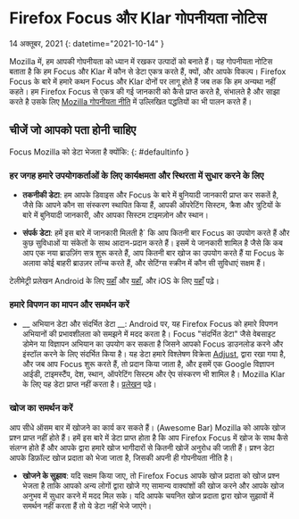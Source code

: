 ﻿# Firefox Focus और Klar गोपनीयता नोटिस

14 अक्तूबर, 2021
{: datetime="2021-10-14" }

Mozilla में, हम आपकी गोपनीयता को ध्यान में रखकर उत्पादों को बनाते हैं। यह गोपनीयता नोटिस बताता है कि हम Focus और Klar में कौन से डेटा एकत्र करते हैं, क्यों, और आपके विकल्प। Firefox Focus के बारे में हमारे कथन Focus और Klar दोनों पर लागू होते हैं जब तक कि हम अन्यथा नहीं कहते। हम Firefox Focus से एकत्र की गई जानकारी को कैसे प्राप्त करते है, संभालते है और साझा करते है उसके लिए [Mozilla गोपनीयता नीति](https://www.mozilla.org/privacy/) में उल्लिखित पद्धतियों का भी पालन करते हैं। 
 
## चीजें जो आपको पता होनी चाहिए

Focus Mozilla को डेटा भेजता है क्योंकि: 
{: #defaultinfo }

### हर जगह हमारे उपयोगकर्ताओं के लिए कार्यक्षमता और स्थिरता में सुधार करने के लिए 

* __तकनीकी डेटा__: हम आपके डिवाइस और Focus के बारे में बुनियादी जानकारी प्राप्त कर सकतें है, जैसे कि आपने कौन सा संस्करण स्थापित किया हैं, आपकी ऑपरेटिंग सिस्टम, क्रैश और त्रुटियों के बारे में बुनियादी जानकारी, और आपका सिस्टम टाइमज़ोन और स्थान।

* __संपर्क डेटा__: हमें इस बारे में जानकारी मिलती है` कि आप कितनी बार Focus का उपयोग करते हैं और कुछ सुविधाओं या संकेतों के साथ आदान-प्रदान करते हैं। इसमें ये जानकारी शामिल है जैसे कि कब आप एक नया ब्राउज़िंग सत्र शुरू करते हैं, आप कितनी बार खोज का उपयोग करते हैं या Focus के अलावा कोई बाहरी ब्राउज़र लॉन्च करते हैं, और सेटिंग्स स्क्रीन में कौन सी सुविधाएं सक्षम हैं।

टेलीमेट्री प्रलेखन Android के लिए [यहाँ](https://github.com/mozilla-mobile/focus-android/blob/main/docs/Telemetry.md) और [यहाँ](https://dictionary.telemetry.mozilla.org/apps/focus_android), और iOS के लिए [यहाँ](https://dictionary.telemetry.mozilla.org/apps/focus_ios) पढ़े। 

### हमारे विपणन का मापन और समर्थन करें

* __ अभियान डेटा और संदर्भित डेटा __: Android पर, यह Firefox Focus को हमारे विपणन अभियानों की प्रभावशीलता को समझने में मदद करता है। Focus "संदर्भित डेटा" जैसे वेबसाइट डोमेन या विज्ञापन अभियान का उपयोग कर सकता है जिसने आपको Focus डाउनलोड करने और इंस्टॉल करने के लिए संदर्भित किया है।  यह डेटा हमारे विश्लेषण विक्रेता [Adjust](https://www.adjust.com/terms/privacy-policy/), द्वारा रखा गया है, और जब आप Focus शुरू करते हैं, तो प्रदान किया जाता है, और इसमें एक Google विज्ञापन आईडी, टाइमस्टैंप, देश, स्थान, ऑपरेटिंग सिस्टम और ऐप संस्करण भी शामिल है। Mozilla Klar के लिए यह डेटा प्राप्त नहीं करता है। [प्रलेखन](https://github.com/mozilla-mobile/focus-android/wiki/Adjust-Usage) पढ़े। 

### खोज का समर्थन करें

आप सीधे ऑसम बार में खोजने का कार्य कर सकते हैं। (Awesome Bar) Mozilla को आपके खोज प्रश्न प्राप्त नहीं होते हैं। हमें इस बारे में डेटा प्राप्त होता है कि आप Firefox Focus में खोज के साथ कैसे संलग्न होते हैं और आपके द्वारा हमारे खोज भागीदारों से कितनी खोजें अनुरोध की जाती हैं। प्रश्न डेटा आपके डिफ़ॉल्ट खोज प्रदाता को भेजा जाता है, जिसकी अपनी ही गोपनीयता नीति है। 

* __खोजने के सुझाव__: यदि सक्षम किया जाए, तो Firefox Focus आपके खोज प्रदाता को खोज प्रश्न भेजता है ताकि आपको अन्य लोगों द्वारा खोजे गए सामान्य वाक्यांशों की खोज करने और आपके खोज अनुभव में सुधार करने में मदद मिल सके। यदि आपके चयनित खोज प्रदाता द्वारा खोज सुझावों में समर्थन नहीं करता हैं तो ये डेटा नहीं भेजे जाएंगे।
